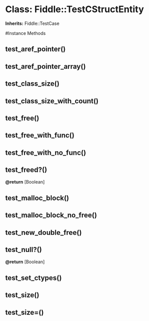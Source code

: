 # Class: Fiddle::TestCStructEntity
**Inherits:** Fiddle::TestCase
    




#Instance Methods
## test_aref_pointer() [](#method-i-test_aref_pointer)

## test_aref_pointer_array() [](#method-i-test_aref_pointer_array)

## test_class_size() [](#method-i-test_class_size)

## test_class_size_with_count() [](#method-i-test_class_size_with_count)

## test_free() [](#method-i-test_free)

## test_free_with_func() [](#method-i-test_free_with_func)

## test_free_with_no_func() [](#method-i-test_free_with_no_func)

## test_freed?() [](#method-i-test_freed?)

**@return** [Boolean] 

## test_malloc_block() [](#method-i-test_malloc_block)

## test_malloc_block_no_free() [](#method-i-test_malloc_block_no_free)

## test_new_double_free() [](#method-i-test_new_double_free)

## test_null?() [](#method-i-test_null?)

**@return** [Boolean] 

## test_set_ctypes() [](#method-i-test_set_ctypes)

## test_size() [](#method-i-test_size)

## test_size=() [](#method-i-test_size=)

